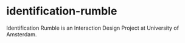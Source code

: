 # identification-rumble
Identification Rumble is an Interaction Design Project at University of Amsterdam.
